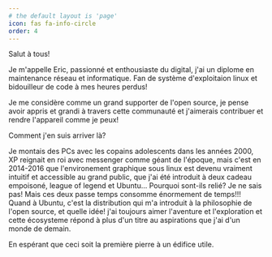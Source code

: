 ```yaml
---
# the default layout is 'page'
icon: fas fa-info-circle
order: 4
---
```


Salut à tous!

Je m'appelle Eric, passionné et enthousiaste du digital, j'ai un diplome en maintenance réseau et informatique. Fan de système d'exploitaion linux et bidouilleur de code à mes heures perdus! 

Je me considère comme un grand supporter de l'open source, je pense avoir appris et  grandi à travers cette communauté et j'aimerais contribuer et rendre l'appareil comme je peux!

Comment j'en suis arriver là?

Je montais des PCs avec les copains adolescents dans les années 2000, XP reignait en roi avec messenger comme géant de l'époque, mais c'est en 2014-2016 que l'environement graphique sous linux est devenu vraiment intuitif et accessible au grand public, que j'ai été introduit à deux cadeau empoisoné, league of legend et Ubuntu...
Pourquoi sont-ils relié? Je ne sais pas! Mais ces deux passe temps consomme énormement de temps!!!
Quand à Ubuntu, c'est la distribution qui m'a introduit à la philosophie de l'open source, et quelle idée!
j'ai toujours aimer l'aventure et l'exploration et cette écosysteme répond à plus d'un titre au aspirations que j'ai d'un monde de demain.

En espérant que ceci soit la première pierre à un édifice utile.
